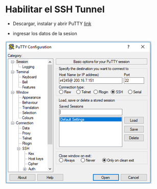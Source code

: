# Habilitar el SSH Tunnel 

- Descargar, instalar y abrir PuTTY [link](https://the.earth.li/~sgtatham/putty/latest/w64/putty-64bit-0.70-installer.msi)

- ingresar los datos de la sesion 

![](https://raw.githubusercontent.com/eduardo0099/interfaz-gestion-docente/develop/ssh_tunnel/resources/1.PNG)
